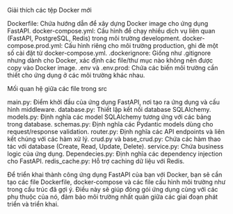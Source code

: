 Giải thích các tệp Docker mới

Dockerfile: Chứa hướng dẫn để xây dựng Docker image cho ứng dụng FastAPI.
docker-compose.yml: Cấu hình để chạy nhiều dịch vụ liên quan (FastAPI, PostgreSQL, Redis) trong môi trường development.
docker-compose.prod.yml: Cấu hình riêng cho môi trường production, ghi đè một số cài đặt từ docker-compose.yml.
.dockerignore: Giống như .gitignore nhưng dành cho Docker, xác định các file/thư mục nào không nên được copy vào Docker image.
.env và .env.prod: Chứa các biến môi trường cần thiết cho ứng dụng ở các môi trường khác nhau.

Mối quan hệ giữa các file trong src

main.py: Điểm khởi đầu của ứng dụng FastAPI, nơi tạo ra ứng dụng và cấu hình middleware.
database.py: Thiết lập kết nối database SQLAlchemy.
models.py: Định nghĩa các model SQLAlchemy tương ứng với các bảng trong database.
schemas.py: Định nghĩa các Pydantic models dùng cho request/response validation.
router.py: Định nghĩa các API endpoints và liên kết chúng với các hàm xử lý.
crud.py và base_crud.py: Chứa các hàm thao tác với database (Create, Read, Update, Delete).
service.py: Chứa business logic của ứng dụng.
Dependecies.py: Định nghĩa các dependency injection cho FastAPI.
redis_cache.py: Hỗ trợ caching dữ liệu với Redis.

Để triển khai thành công ứng dụng FastAPI của bạn với Docker, bạn sẽ cần tạo các file Dockerfile, docker-compose và các file cấu hình môi trường như trong cấu trúc đã gợi ý. Điều này sẽ giúp đóng gói ứng dụng cùng với các phụ thuộc của nó, đảm bảo môi trường nhất quán giữa các giai đoạn phát triển và triển khai.